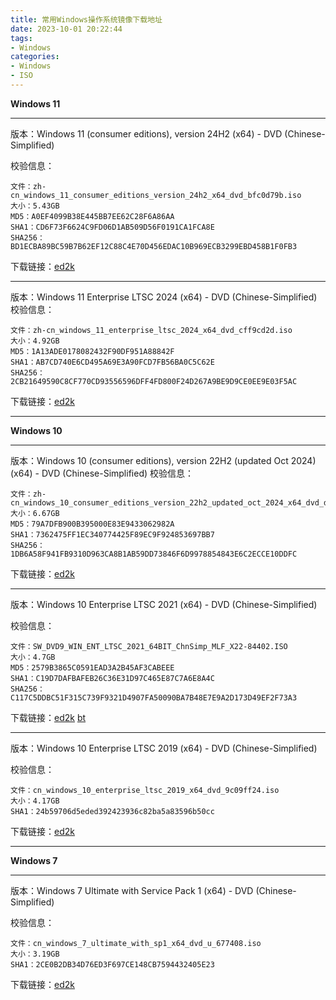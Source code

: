 ```yaml
---
title: 常用Windows操作系统镜像下载地址
date: 2023-10-01 20:22:44
tags:
- Windows
categories:
- Windows
- ISO
---
```

**Windows 11**

-------

版本：Windows 11 (consumer editions), version 24H2 (x64) - DVD (Chinese-Simplified)

校验信息：
```
文件：zh-cn_windows_11_consumer_editions_version_24h2_x64_dvd_bfc0d79b.iso
大小：5.43GB
MD5：A0EF4099B38E445BB7EE62C28F6A86AA
SHA1：CD6F73F6624C9FD06D1AB509D56F0191CA1FCA8E
SHA256：BD1ECBA89BC59B7B62EF12C88C4E70D456EDAC10B969ECB3299EBD458B1F0FB3
```
下载链接：[ed2k](ed2k://|file|zh-cn_windows_11_consumer_editions_version_24h2_x64_dvd_bfc0d79b.iso|5829044224|EF683BDE621E6BC2A96AB2ACEC626620|/)

-------

版本：Windows 11 Enterprise LTSC 2024 (x64) - DVD (Chinese-Simplified)
校验信息：
```
文件：zh-cn_windows_11_enterprise_ltsc_2024_x64_dvd_cff9cd2d.iso
大小：4.92GB
MD5：1A13ADE0178082432F90DF951A88842F
SHA1：AB7CD740E6CD495A69E3A90FCD7FB56BA0C5C62E
SHA256：2CB21649590C8CF770CD93556596DFF4FD800F24D267A9BE9D9CE0EE9E03F5AC
```
下载链接：[ed2k](ed2k://%7Cfile%7Czh-cn_windows_11_enterprise_ltsc_2024_x64_dvd_cff9cd2d.iso%7C5287520256%7CD6E4FE0BA5FD8A2F22FC9C0326481791%7C/)

-------

**Windows 10**

-------
版本：Windows 10 (consumer editions), version 22H2 (updated Oct 2024) (x64) - DVD (Chinese-Simplified)
校验信息：
```
文件：zh-cn_windows_10_consumer_editions_version_22h2_updated_oct_2024_x64_dvd_d0cfb2e9.iso
大小：6.67GB
MD5：79A7DFB900B395000E83E9433062982A
SHA1：7362475FF1EC340774425F89EC9F924853697BB7
SHA256：1DB6A58F941FB9310D963CA8B1AB59DD73846F6D9978854843E6C2ECCE10DDFC
```
下载链接：[ed2k](ed2k://%7Cfile%7Czh-cn_windows_10_consumer_editions_version_22h2_updated_oct_2024_x64_dvd_d0cfb2e9.iso%7C7167156224%7CCFF635F6DCD2011100864BDFD3CAF429%7C/)

-------

版本：Windows 10 Enterprise LTSC 2021 (x64) - DVD (Chinese-Simplified)

校验信息：
```
文件：SW_DVD9_WIN_ENT_LTSC_2021_64BIT_ChnSimp_MLF_X22-84402.ISO
大小：4.7GB
MD5：2579B3865C0591EAD3A2B45AF3CABEEE
SHA1：C19D7DAFBAFEB26C36E31D97C465E87C7A6E8A4C
SHA256：C117C5DDBC51F315C739F9321D4907FA50090BA7B48E7E9A2D173D49EF2F73A3
```
下载链接：[ed2k](ed2k://%7Cfile%7CSW_DVD9_WIN_ENT_LTSC_2021_64BIT_ChnSimp_MLF_X22-84402.ISO%7C5044211712%7C1555B7DCA052B5958EE68DB58A42408D%7C/) [bt](magnet:?xt=urn:btih:366ADAA52FB3639B17D73718DD5F9E3EE9477B40&dn=SW_DVD9_WIN_ENT_LTSC_2021_64BIT_ChnSimp_MLF_X22-84402.ISO&xl=5044211712)

-------

版本：Windows 10 Enterprise LTSC 2019 (x64) - DVD (Chinese-Simplified)

校验信息：

```
文件：cn_windows_10_enterprise_ltsc_2019_x64_dvd_9c09ff24.iso
大小：4.17GB
SHA1：24b59706d5eded392423936c82ba5a83596b50cc
```
下载链接：[ed2k](ed2k://%7Cfile%7Ccn_windows_10_enterprise_ltsc_2019_x64_dvd_9c09ff24.iso%7C4478906368%7CE7C526499308841A4A6D116C857DB669%7C/)

-------

**Windows 7**

-------
版本：Windows 7 Ultimate with Service Pack 1 (x64) - DVD (Chinese-Simplified)

校验信息：
```
文件：cn_windows_7_ultimate_with_sp1_x64_dvd_u_677408.iso
大小：3.19GB
SHA1：2CE0B2DB34D76ED3F697CE148CB7594432405E23
```
下载链接：[ed2k](ed2k://%7Cfile%7Ccn_windows_7_ultimate_with_sp1_x64_dvd_u_677408.iso%7C3420557312%7CB58548681854236C7939003B583A8078%7C/)

